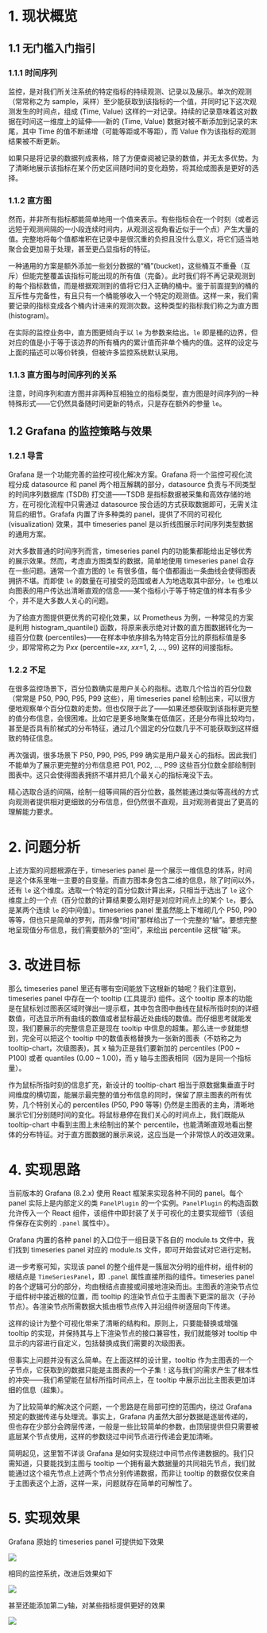 # 1. 现状概览

## 1.1 无门槛入门指引

### 1.1.1 时间序列

监控，是对我们所关注系统的特定指标的持续观测、记录以及展示。单次的观测（常常称之为 sample，采样）至少能获取到该指标的一个值，并同时记下这次观测发生的时间点，组成 (Time, Value) 这样的一对记录。持续的记录意味着这对数据在时间这一维度上的延伸——新的 (Time, Value) 数据对被不断添加到记录的末尾，其中 Time 的值不断递增（可能等距或不等距），而 Value 作为该指标的观测结果被不断更新。

<!-- 动图，(Time, Value) 的产生与添加 -->

如果只是将记录的数据列成表格，除了方便查阅被记录的数值，并无太多优势。为了清晰地展示该指标在某个历史区间随时间的变化趋势，将其绘成图表是更好的选择。

<!-- 静图，一张 timeseries chart -->

### 1.1.2 直方图

然而，并非所有指标都能简单地用一个值来表示。有些指标会在一个时刻（或者远远短于观测间隔的一小段连续时间内，从观测这视角看近似于一个点）产生大量的值<!-- 静图，时间轴，一个点上面蹦出一堆点 -->。完整地将每个值都堆积在记录中是很沉重的负担且没什么意义，将它们适当地聚合会更加易于处理，甚至更凸显指标的特征。

一种通用的方案是额外添加一些划分数据的“桶”(bucket)，这些桶互不重叠（互斥）但能完整覆盖该指标可能出现的所有值（完备）。此时我们将不再记录观测到的每个指标数值，而是根据观测到的值将它归入正确的桶中。鉴于前面提到的桶的互斥性与完备性，有且只有一个桶能够收入一个特定的观测值。这样一来，我们需要记录的指标变成各个桶内计进来的观测次数。这种类型的指标我们称之为直方图 (histogram)。

在实际的监控业务中，直方图更倾向于以 `le` 为参数来给出。`le` 即是桶的边界，但对应的值是小于等于该边界的所有桶内的累计值而非单个桶内的值。这样的设定与上面的描述可以等价转换，但被许多监控系统默认采用。

### 1.1.3 直方图与时间序列的关系

注意，时间序列和直方图并非两种互相独立的指标类型，直方图是时间序列的一种特殊形式——它仍然具备随时间更新的特点，只是存在额外的参量 `le`。

## 1.2 Grafana 的监控策略与效果

### 1.2.1 导言

Grafana 是一个功能完善的监控可视化解决方案。Grafana 将一个监控可视化流程分成 datasource 和 panel 两个相互解耦的部分，datasource 负责与不同类型的时间序列数据库 (TSDB) 打交道——TSDB 是指标数据被采集和高效存储的地方，在可视化流程中只需通过 datasource 按合适的方式获取数据即可，无需关注背后的细节。Grafafa 内置了许多种类的 panel，提供了不同的可视化 (visualization) 效果，其中 timeseries panel 是以折线图展示时间序列类型数据的通用方案。

<!-- 静图，timeseries chart 示例 -->

对大多数普通的时间序列而言，timeseries panel 内的功能集都能给出足够优秀的展示效果。然而，考虑直方图类型的数据，简单地使用 timeseries panel 会存在一些问题。通常一个直方图的 `le` 有很多值，每个值都画出一条曲线会使得图表拥挤不堪。而即使 `le` 的数量在可接受的范围或者人为地选取其中部分，`le` 也难以向图表的用户传达出清晰直观的信息——某个指标小于等于特定值的样本有多少个，并不是大多数人关心的问题。

<!-- 然而，考虑监控一项由持续增加的样本统计得出、从而随时间不断变化的性能指标。为了观测这样的指标，采集并存储它的时间序列数据库 (TSDB，典型如Prometheus）通常会暴露出一组按不同的 `le` 值划分好的 `bucket`s，每个 `bucket` 表示自观测开始所有小于等于该 `le` 值的累计样本数。这样的指标数据也常常被称作直方图 (histogram)。 -->

为了给直方图提供更优秀的可视化效果，以 Prometheus 为例，一种常见的方案是利用 histogram\_quantile() 函数，将原来表示绝对计数的直方图数据转化为一组百分位数 (percentiles)——在样本中依序排名为特定百分比的原指标值是多少，即常常称之为 P*xx* (percentile=*xx*, *xx*=1, 2, ..., 99) 这样的间接指标。

### 1.2.2 不足

在很多监控场景下，百分位数确实是用户关心的指标。选取几个恰当的百分位数（常常是 P50, P90, P95, P99 这些），用 timeseries panel 绘制出来，可以很方便地观察单个百分位数的走势。但也仅限于此了——如果还想获取到该指标更完整的值分布信息，会很困难。比如它是更多地聚集在低值区，还是分布得比较均匀，甚至是否具有阶梯式的分布特征，通过几个固定的分位数几乎不可能获取到这样细致的特征信息。

再次强调，很多场景下 P50, P90, P95, P99 确实是用户最关心的指标。因此我们不能单为了展示更完整的分布信息把 P01, P02, ..., P99 这些百分位数全部绘制到图表中。这只会使得图表拥挤不堪并把几个最关心的指标淹没下去。
<!-- 对观测特定的百分位数而言，这样的可视化效果能够令人满意。然而，具体哪些百分位应当被选取绘制到图表中，成了一道困难的选择题——并未所有指标我们都只在乎几个固定的百分位数。不同类型指标的值分布可能大相径庭，有些指标下大量样本聚集在低值区，有些则可能比较均匀的分布，还有些甚至呈现出阶梯式的分布特征。这些不同的特征难以通过几个固定的分位数展现出来。当然，另一方面我们也不可能将P1、P2、...、P99这些百分位数全部绘制到图表中，这只会使得图表拥挤不堪。 -->
精心选取合适的间隔，绘制一组等间隔的百分位数，虽然能通过类似等高线的方式向观测者提供相对更细致的分布信息，但仍然很不直观，且对观测者提出了更高的理解能力要求。

# 2. 问题分析

上述方案的问题根源在于，timeseries panel 是一个展示一维信息的体系，时间是这个体系里唯一主要的自变量。而直方图本身包含二维的信息，除了时间以外，还有 `le` 这个维度。选取一个特定的百分位数计算出来，只相当于选出了 `le` 这个维度上的一个点（百分位数的计算结果要么刚好是对应时间点上的某个 `le`，要么是某两个连续 `le` 的中间值）。timeseries panel 里虽然能上下堆砌几个 P50, P90 等等，但也只是简单的罗列，而非像“时间”那样给出了一个完整的“轴”。要想完整地呈现值分布信息，我们需要额外的“空间”，来绘出 percentile 这根“轴”来。

<!-- 
在选取几个关心的百分位值时，上述方案的问题根源在于，为了保留指标数据在时间这一维度的信息量，丢失了值分布这一维度的很多信息。计算更多的百分位数能够保留更多的值分布信息，但过量的百分位数不利于在时间序列这种图标上同时进行展示。而如果选取不同的图表类型，比如 Grafana 的 histogram，则能相对完整的保留值分布信息，但这样的图表走向了另一极端——通常只能展现最新或特定时刻的状态，不方便观察在一定时间范围内的变化。

为了能充分地结合 timeseries 和 histagram 两种可视化方案的优势， -->

# 3. 改进目标

那么 timeseries panel 里还有哪有空间能放下这根新的轴呢？我们注意到，timeseries panel 中存在一个 tooltip (工具提示) 组件。这个 tooltip 原本的功能是在鼠标划过图表区域时弹出一提示框，其中包含图中曲线在鼠标所指时刻的详细数值，可选显示所有曲线的数值或者鼠标最近处曲线的数值。而仔细思考就能发现，我们要展示的完整信息正是现在 tooltip 中信息的超集。那么进一步就能想到，完全可以把这个 tooltip 中的数值表格替换为一张新的图表（不妨称之为 tooltip-chart，次级图表)，其 x 轴为正是我们要新加的 percentiles (P00 ~ P100) 或者 quantiles (0.00 ~ 1.00)，而 y 轴与主图表相同（因为是同一个指标量）。

作为鼠标所指时刻的信息扩充，新设计的 tooltip-chart 相当于原数据集垂直于时间维度的横切面，能展示最完整的值分布信息的同时，保留了原主图表的所有优势，几个特别关心的 percentiles (P50, P90 等等) 仍然是主图表的主角，清晰地展示它们分别随时间的变化。将鼠标悬停在我们关心的时间点上，我们既能从 tooltip-chart 中看到主图上未绘制出的某个 percentile，也能清晰直观地看出整体的分布特征。对于直方图数据的展示来说，这应当是一个非常惊人的改进效果。

# 4. 实现思路

当前版本的 Grafana (8.2.x) 使用 React 框架来实现各种不同的 panel。每个 panel 实际上是内部定义的类 `PanelPlugin` 的一个实例。`PanelPlugin` 的构造函数允许传入一个 React 组件，该组件中即封装了关于可视化的主要实现细节（该组件保存在实例的 `.panel` 属性中）。

Grafana 内置的各种 panel 的入口位于一组目录下各自的 module.ts 文件中，我们找到 timeseries panel 对应的 module.ts 文件，即可开始尝试对它进行定制。
<!-- 这个可视化类型的具体实现——一个扩展了 PanelPlugin 的对象。该对象的 panel 属性是一个 ReactJS 组件。
Grafana 特定目录中的 module.ts 暴露出了一个扩展了 PanelPlugin 的对象，该对象即是特定可视化的具体实现。  
阅读 Grafana 的源代码可知，目前版本 (8.2.x) 中的诸可视化实际上是一个内部定义的类 PanelPlugin 的诸多实例，该实例的 panel 属性中封装了具体的实现细节。 -->
进一步考察可知，实现该 panel 的整个组件是一簇层次分明的组件树，组件树的根结点是 `TimeSeriesPanel`，即 `.panel` 属性直接所指的组件。timeseries panel 的各个逻辑可分的部分，均由根结点直接或间接地渲染而出。主图表的渲染节点位于组件树中接近根的位置，而 tooltip 的渲染节点位于主图表下更深的层次（子孙节点）。各渲染节点所需数据大抵由根节点传入并沿组件树逐层向下传递。

这样的设计为整个可视化带来了清晰的结构和。原则上，只要能替换或增强 tooltip 的实现，并保持其与上下渲染节点的接口兼容性，我们就能够对 tooltip 中显示的内容进行自定义，包括替换成我们需要的次级图表。

但事实上问题并没有这么简单。在上面这样的设计里，tooltip 作为主图表的一个子节点，它获取到的数据只能是主图表的一个子集！这与我们的需求产生了根本性的冲突——我们希望能在鼠标所指时间点上，在 tooltip 中展示出比主图表更加详细的信息（超集）。

为了比较简单的解决这个问题，一个思路是在局部可控的范围内，绕过 Grafana 预定的数据传递与处理流。事实上，Grafana 内虽然大部分数据是逐层传递的，但也存在少部分会跨层传递，一般是一些比较简单的参数，由顶层提供但只需要被底层某个节点使用，这样的参数绕过中间节点进行传递会更加清晰。

简明起见，这里暂不详谈 Grafana 是如何实现绕过中间节点传递数据的。我们只需知道，只要能找到主图与 tooltip 一个拥有最大数据量的共同祖先节点，我们就能通过这个祖先节点上述两个节点分别传递数据，而非让 tooltip 的数据仅仅来自于主图表这个上游，这样一来，问题就存在简单的可解性了。

# 5. 实现效果

Grafana 原始的 timeseries panel 可提供如下效果

![](/images/tooltip-enhanced/tooltip-original.gif)

相同的监控系统，改进后效果如下

![](/images/tooltip-enhanced/tooltip-single-yaxis.gif)

甚至还能添加第二y轴，对某些指标提供更好的效果

![](/images/tooltip-enhanced/tooltip-double-yaxis.gif)

